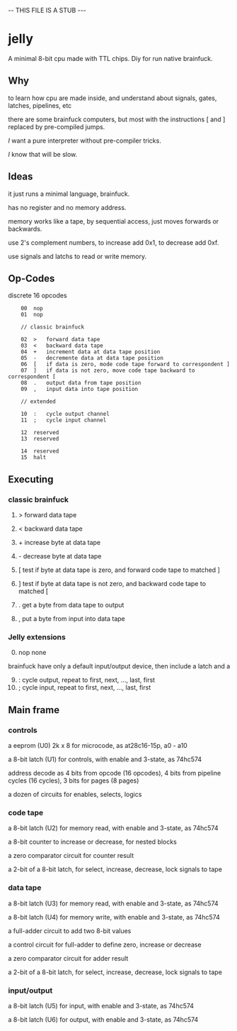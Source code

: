 -- THIS FILE IS A STUB ---

# jelly

A minimal 8-bit cpu made with TTL chips. Diy for run native brainfuck.

## Why

to learn how cpu are made inside, and understand about signals, gates, latches, pipelines, etc

there are some brainfuck computers, but most with the instructions [ and ] replaced by pre-compiled jumps. 

_I_ want a pure interpreter without pre-compiler tricks. 

_I_ know that will be slow.

## Ideas

it just runs a minimal language, brainfuck.

has no register and no memory address.

memory works like a tape, by sequential access, just moves forwards or backwards.

use 2's complement numbers, to increase add 0x1, to decrease add 0xf.

use signals and latchs to read or write memory.

## Op-Codes

discrete 16 opcodes

        00  nop
        01  nop
        
        // classic brainfuck
        
        02  >   forward data tape 
        03  <   backward data tape
        04  +   increment data at data tape position
        05  -   decremente data at data tape position
        06  [   if data is zero, mode code tape forward to correspondent ]
        07  ]   if data is not zero, move code tape backward to correspondent [
        08  .   output data from tape position
        09  ,   input data into tape position

        // extended 
        
        10  :   cycle output channel
        11  ;   cycle input channel

        12  reserved
        13  reserved

        14  reserved
        15  halt

## Executing

### classic brainfuck

  1) \>  forward data tape
  2) \<  backward data tape

  3) \+  increase byte at data tape
  4) \-  decrease byte at data tape

  5) [  test if byte at data tape is zero, and forward code tape to matched ]
  6) ]  test if byte at data tape is not zero, and backward code tape to matched [

  7) .  get a byte from data tape to output
  8) ,  put a byte from input into data tape

### Jelly extensions

  0) nop  none

brainfuck have only a default input/output device, then include a latch and a 
    
   9) :  cycle output, repeat to first, next, ..., last, first
  10) ;  cycle input, repeat to first, next, ..., last, first

## Main frame

### controls

a eeprom (U0) 2k x 8 for microcode, as at28c16-15p, a0 - a10

a 8-bit latch (U1) for controls, with enable and 3-state, as 74hc574

address decode as 4 bits from opcode (16 opcodes), 4 bits from pipeline cycles (16 cycles), 3 bits for pages (8 pages)

a dozen of circuits for enables, selects, logics

### code tape

a 8-bit latch (U2) for memory read, with enable and 3-state, as 74hc574
 
a 8-bit counter to increase or decrease, for nested blocks

a zero comparator circuit for counter result

a 2-bit of a 8-bit latch, for select, increase, decrease, lock signals to tape

### data tape 

a 8-bit latch (U3) for memory read, with enable and 3-state, as 74hc574

a 8-bit latch (U4) for memory write, with enable and 3-state, as 74hc574

a full-adder circuit to add two 8-bit values

a control circuit for full-adder to define zero, increase or decrease

a zero comparator circuit for adder result

a 2-bit of a 8-bit latch, for select, increase, decrease, lock signals to tape

### input/output

a 8-bit latch (U5) for input, with enable and 3-state, as 74hc574

a 8-bit latch (U6) for output, with enable and 3-state, as 74hc574




